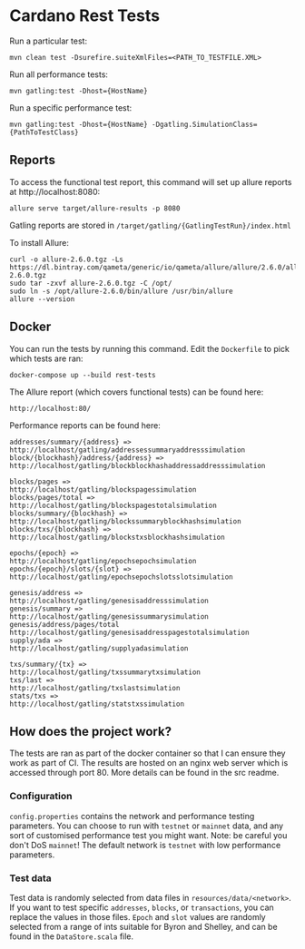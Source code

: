 # Cardano Rest Tests

Run a particular test: 
```
mvn clean test -Dsurefire.suiteXmlFiles=<PATH_TO_TESTFILE.XML>
```

Run all performance tests:
```
mvn gatling:test -Dhost={HostName}
```

Run a specific performance test:
```
mvn gatling:test -Dhost={HostName} -Dgatling.SimulationClass={PathToTestClass}
```

## Reports

To access the functional test report, this command will set up allure reports at http://localhost:8080:
```
allure serve target/allure-results -p 8080
```

Gatling reports are stored in `/target/gatling/{GatlingTestRun}/index.html`

To install Allure: 
```
curl -o allure-2.6.0.tgz -Ls https://dl.bintray.com/qameta/generic/io/qameta/allure/allure/2.6.0/allure-2.6.0.tgz 
sudo tar -zxvf allure-2.6.0.tgz -C /opt/   
sudo ln -s /opt/allure-2.6.0/bin/allure /usr/bin/allure  
allure --version
```

## Docker

You can run the tests by running this command. Edit the `Dockerfile` to pick which tests are ran:
```
docker-compose up --build rest-tests
```

The Allure report (which covers functional tests) can be found here:
```
http://localhost:80/
```

Performance reports can be found here:
```
addresses/summary/{address} =>         http://localhost/gatling/addressessummaryaddresssimulation	
block/{blockhash}/address/{address} => http://localhost/gatling/blockblockhashaddressaddresssimulation	

blocks/pages =>                        http://localhost/gatling/blockspagessimulation			
blocks/pages/total =>                  http://localhost/gatling/blockspagestotalsimulation		
blocks/summary/{blockhash} =>          http://localhost/gatling/blockssummaryblockhashsimulation	
blocks/txs/{blockhash} =>              http://localhost/gatling/blockstxsblockhashsimulation	

epochs/{epoch} =>                      http://localhost/gatling/epochsepochsimulation			
epochs/{epoch}/slots/{slot} =>         http://localhost/gatling/epochsepochslotsslotsimulation		

genesis/address =>                     http://localhost/gatling/genesisaddresssimulation
genesis/summary =>                     http://localhost/gatling/genesissummarysimulation
genesis/address/pages/total            http://localhost/gatling/genesisaddresspagestotalsimulation
supply/ada =>                          http://localhost/gatling/supplyadasimulation

txs/summary/{tx} =>                    http://localhost/gatling/txssummarytxsimulation
txs/last =>                            http://localhost/gatling/txslastsimulation
stats/txs =>                           http://localhost/gatling/statstxssimulation
```

## How does the project work? 

The tests are ran as part of the docker container so that I can ensure they work as part of CI. The results are hosted on an nginx web server which is accessed through port 80. More details can be found in the src readme.

### Configuration

`config.properties` contains the network and performance testing parameters. You can choose to run with `testnet` or `mainnet` data, and any sort of customised performance test you might want. Note: be careful you don't DoS `mainnet`! The default network is `testnet` with low performance parameters. 

### Test data

Test data is randomly selected from data files in `resources/data/<network>`. If you want to test specific `addresses`, `blocks`, or `transactions`, you can replace the values in those files. `Epoch` and `slot` values are randomly selected from a range of ints suitable for Byron and Shelley, and can be found in the `DataStore.scala` file. 
